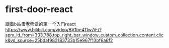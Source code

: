 # first-door-react
跟着b站蛋老师做的第一个入门react
https://www.bilibili.com/video/BV1be411w7iF/?spm_id_from=333.788.top_right_bar_window_custom_collection.content.click&vd_source=25bdaf983183733b15e967f13bf6a6f2
